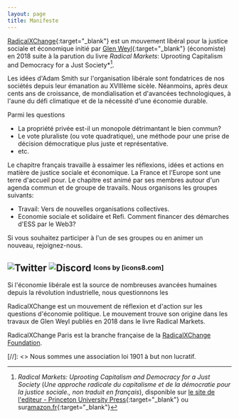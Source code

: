 ```yaml
---
layout: page
title: Manifeste
---
```


[RadicalXChange](https://www.radicalxchange.org/){:target="_blank"} est un mouvement libéral pour la justice sociale et économique initié par [Glen Weyl](https://en.wikipedia.org/wiki/Glen_Weyl){:target="_blank"} (économiste) en 2018 suite à la parution du livre *Radical Markets*: Uprooting Capitalism and Democracy for a Just Society*[^1].

Les idées d'Adam Smith sur l'organisation libérale sont fondatrices de nos sociétés depuis leur émanation au XVIIIème sicèle. Néanmoins, après deux cents ans de croissance, de mondialisation et d'avancées technologiques, à l'aune du défi climatique et de la nécessité d'une économie durable.

Parmi les questions 
- La propriété privée est-il un monopole détrimantant le bien commun?
- Le vote pluraliste (ou vote quadratique), une méthode pour une prise de décision démocratique plus juste et représentative.
- etc.

Le chapitre français travaille à essaimer les réflexions, idées et actions en matière de justice sociale et économique. La France et l'Europe sont une terre d'accueil pour.
Le chapitre est animé par ses membres autour d'un agenda commun et de groupe de travails. 
Nous organisons les groupes suivants:

- Travail: Vers de nouvelles organisations collectives.
- Economie sociale et solidaire et Refi. Comment financer des démarches d'ESS par le Web3?

Si vous souhaitez participer à l'un de ses groupes ou en animer un nouveau, rejoignez-nous.

![Twitter](/public/icons8-twitter-100.png)
![Discord](/public/icons8-discord-100.png)
<sup><sub>Icons by [icons8.com]</sub></sup>
----

Si l'économie libérale est la source de nombreuses avancées humaines depuis la révolution industrielle, nous questionnons les 

RadicalXChange est un mouvement de réflexion et d'action sur les questions d'économie politique. Le mouvement trouve son origine dans les travaux de Glen Weyl publiés en 2018 dans le livre Radical Markets.

RadicalXChange Paris est la branche française de la [RadicalXChange Foundation](https://www.radicalxchange.org/).

[//]: <> Nous sommes une association loi 1901 à but non lucratif.
[^1]: *Radical Markets: Uprooting Capitalism and Democracy for a Just Society* (*Une approche radicale du capitalisme et de la démocratie pour la justice sociale., non traduit en français*), disponible sur [le site de l'editeur - Princeton University Press](https://press.princeton.edu/books/paperback/9780691196060/radical-markets){:target="_blank"} ou sur[amazon.fr](https://www.amazon.fr/Radical-Markets-Uprooting-Capitalism-Democracy/dp/0691177503){:target="_blank"}